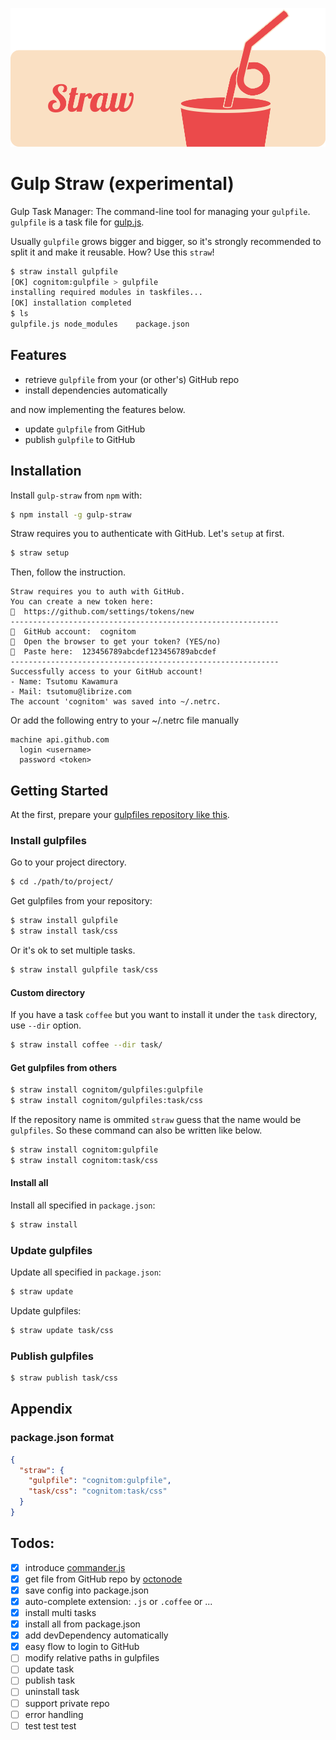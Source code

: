 ![logo](logo.png)

# Gulp Straw (experimental)

Gulp Task Manager: The command-line tool for managing your `gulpfile`. `gulpfile` is a task file for [gulp.js](http://gulpjs.com).

Usually `gulpfile` grows bigger and bigger, so it's strongly recommended to split it and make it reusable. How? Use this `straw`!

```bash
$ straw install gulpfile
[OK] cognitom:gulpfile > gulpfile
installing required modules in taskfiles...
[OK] installation completed
$ ls
gulpfile.js	node_modules	package.json
```

## Features

- retrieve `gulpfile` from your (or other's) GitHub repo
- install dependencies automatically

and now implementing the features below.

- update `gulpfile` from GitHub
- publish `gulpfile` to GitHub

## Installation

Install `gulp-straw` from `npm` with:

```bash
$ npm install -g gulp-straw
```

Straw requires you to authenticate with GitHub. Let's `setup` at first.

```bash
$ straw setup
```

Then, follow the instruction.

```
Straw requires you to auth with GitHub.
You can create a new token here:
🔖  https://github.com/settings/tokens/new
------------------------------------------------------------
👤  GitHub account:  cognitom
💬  Open the browser to get your token? (YES/no)
🔑  Paste here:  123456789abcdef123456789abcdef
------------------------------------------------------------
Successfully access to your GitHub account!
- Name: Tsutomu Kawamura
- Mail: tsutomu@librize.com
The account 'cognitom' was saved into ~/.netrc.
```

Or add the following entry to your ~/.netrc file manually

```
machine api.github.com
  login <username>
  password <token>
```

## Getting Started

At the first, prepare your [gulpfiles repository like this](https://github.com/cognitom/gulpfiles).

### Install gulpfiles

Go to your project directory.

```bash
$ cd ./path/to/project/
```

Get gulpfiles from your repository:

```bash
$ straw install gulpfile
$ straw install task/css
```

Or it's ok to set multiple tasks.

```bash
$ straw install gulpfile task/css
```

#### Custom directory

If you have a task `coffee` but you want to install it under the `task` directory, use `--dir` option.

```bash
$ straw install coffee --dir task/
```

#### Get gulpfiles from others

```bash
$ straw install cognitom/gulpfiles:gulpfile
$ straw install cognitom/gulpfiles:task/css
```

If the repository name is ommited `straw` guess that the name would be `gulpfiles`. So these command can also be written like below.

```bash
$ straw install cognitom:gulpfile
$ straw install cognitom:task/css
```

#### Install all

Install all specified in `package.json`:

```bash
$ straw install
```

### Update gulpfiles

Update all specified in `package.json`:

```bash
$ straw update
```

Update gulpfiles:

```bash
$ straw update task/css
```

### Publish gulpfiles

```bash
$ straw publish task/css
```

## Appendix

### package.json format

```json
{
  "straw": {
    "gulpfile": "cognitom:gulpfile",
    "task/css": "cognitom:task/css"
  }
}
```

## Todos:

- [x] introduce [commander.js](http://visionmedia.github.io/commander.js/)
- [x] get file from GitHub repo by [octonode](http://visionmedia.github.io/commander.js/)
- [x] save config into package.json
- [x] auto-complete extension: `.js` or `.coffee` or ...
- [x] install multi tasks
- [x] install all from package.json
- [x] add devDependency automatically
- [x] easy flow to login to GitHub
- [ ] modify relative paths in gulpfiles
- [ ] update task
- [ ] publish task
- [ ] uninstall task
- [ ] support private repo
- [ ] error handling
- [ ] test test test
